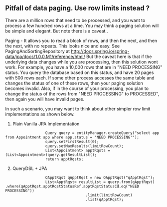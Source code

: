 ## Pitfall of data paging. Use row limits instead ?

There are a million rows that need to be processed, and you want to process a few hundred rows at a time. You may think a paging solution will be simple and elegant. But note there is a caveat.. 

Paging - It allows you to read a block of rows, and then the next, and then the next, with no repeats. This looks nice and easy. See PagingAndSortingRepository at http://docs.spring.io/spring-data/jpa/docs/1.0.0.M1/reference/html/ 
But the caveat here is that if the underlying data changes while you are processing, then this solution wont work.
For example, you have a 10,000 rows that are in "NEED PROCESSING" status. You query the database based on this status, and have 20 pages with 500 rows each.
If some other process accesses the same table and changes the status of one of these rows, then your paging solution becomes invalid.
Also, if in the course of your processing, you plan to change the status of the rows from "NEED PROCESSING" to PROCESSED", then again you will have invalid pages.

In such a scenario, you may want to think about other simpler row limit implementations as shown below.

1. Plain Vanilla JPA Implementation
```
                  Query query = entityManager.createQuery("select app from Appointment app where app.status = 'NEED PROCESSING'");
                  query.setFirstResult(0);
                  query.setMaxResults(limitRowCount);
                  List<Appointment> apptRqsts = (List<Appointment>)query.getResultList();
                  return apptRqsts;
 ```

2. QueryDSL + JPA
```                  JPAQuery query = new JPAQuery(entityManager);
                  QApptRqst qApptRqst = new QApptRqst("qApptRqst");
                  List<ApptRqst> resultList = query.from(qApptRqst)                                                                   .where(qApptRqst.apptRqstStatusRef.apptRqstStatusCd.eq("NEED PROCESSING"))
                                    .limit(limitRowCount)
                                    .list(qApptRqst);
```
